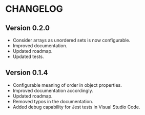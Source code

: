 # CHANGELOG

## Version 0.2.0

- Consider arrays as unordered sets is now configurable.
- Improved documentation.
- Updated roadmap.
- Updated tests.

## Version 0.1.4

- Configurable meaning of order in object properties.
- Improved documentation accordingly.
- Updated roadmap.
- Removed typos in the documentation.
- Added debug capability for Jest tests in Visual Studio Code.
